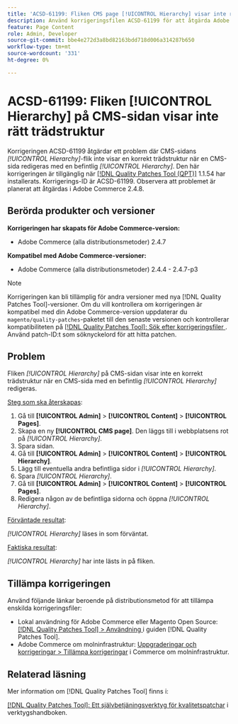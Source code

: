 ```yaml
---
title: 'ACSD-61199: Fliken CMS page [!UICONTROL Hierarchy] visar inte rätt trädstruktur'
description: Använd korrigeringsfilen ACSD-61199 för att åtgärda Adobe Commerce-problemet där CMS sidas *[!UICONTROL Hierarchy]*-flik inte visar rätt trädstruktur när du redigerar en CMS-sida med en befintlig *[!UICONTROL Hierarchy]*.
feature: Page Content
role: Admin, Developer
source-git-commit: bbe4e272d3a8bd82163bdd718d006a314287b650
workflow-type: tm+mt
source-wordcount: '331'
ht-degree: 0%

---
```


# ACSD-61199: Fliken [!UICONTROL Hierarchy] på CMS-sidan visar inte rätt trädstruktur

Korrigeringen ACSD-61199 åtgärdar ett problem där CMS-sidans *[!UICONTROL Hierarchy]*-flik inte visar en korrekt trädstruktur när en CMS-sida redigeras med en befintlig *[!UICONTROL Hierarchy]*. Den här korrigeringen är tillgänglig när [[!DNL Quality Patches Tool (QPT)]](/help/tools/quality-patches-tool/quality-patches-tool-to-self-serve-quality-patches.md) 1.1.54 har installerats. Korrigerings-ID är ACSD-61199. Observera att problemet är planerat att åtgärdas i Adobe Commerce 2.4.8.

## Berörda produkter och versioner

**Korrigeringen har skapats för Adobe Commerce-version:**

* Adobe Commerce (alla distributionsmetoder) 2.4.7

**Kompatibel med Adobe Commerce-versioner:**

* Adobe Commerce (alla distributionsmetoder) 2.4.4 - 2.4.7-p3

>[!NOTE]
>
>Korrigeringen kan bli tillämplig för andra versioner med nya [!DNL Quality Patches Tool]-versioner. Om du vill kontrollera om korrigeringen är kompatibel med din Adobe Commerce-version uppdaterar du `magento/quality-patches`-paketet till den senaste versionen och kontrollerar kompatibiliteten på [[!DNL Quality Patches Tool]: Sök efter korrigeringsfiler ](https://experienceleague.adobe.com/tools/commerce-quality-patches/index.html?lang=sv-SE). Använd patch-ID:t som söknyckelord för att hitta patchen.

## Problem

Fliken *[!UICONTROL Hierarchy]* på CMS-sidan visar inte en korrekt trädstruktur när en CMS-sida med en befintlig *[!UICONTROL Hierarchy]* redigeras.

<u>Steg som ska återskapas</u>:

1. Gå till **[!UICONTROL Admin]** > **[!UICONTROL Content]** > **[!UICONTROL Pages]**.
1. Skapa en ny **[!UICONTROL CMS page]**. Den läggs till i webbplatsens rot på *[!UICONTROL Hierarchy]*.
1. Spara sidan.
1. Gå till **[!UICONTROL Admin]** > **[!UICONTROL Content]** > **[!UICONTROL Hierarchy]**.
1. Lägg till eventuella andra befintliga sidor i *[!UICONTROL Hierarchy]*.
1. Spara *[!UICONTROL Hierarchy]*.
1. Gå till **[!UICONTROL Admin]** > **[!UICONTROL Content]** > **[!UICONTROL Pages]**.
1. Redigera någon av de befintliga sidorna och öppna *[!UICONTROL Hierarchy]*.

<u>Förväntade resultat</u>:

*[!UICONTROL Hierarchy]* läses in som förväntat.

<u>Faktiska resultat</u>:

*[!UICONTROL Hierarchy]* har inte lästs in på fliken.

## Tillämpa korrigeringen

Använd följande länkar beroende på distributionsmetod för att tillämpa enskilda korrigeringsfiler:

* Lokal användning för Adobe Commerce eller Magento Open Source: [[!DNL Quality Patches Tool] > Användning ](/help/tools/quality-patches-tool/usage.md) i guiden [!DNL Quality Patches Tool].
* Adobe Commerce om molninfrastruktur: [Uppgraderingar och korrigeringar > Tillämpa korrigeringar](https://experienceleague.adobe.com/docs/commerce-cloud-service/user-guide/develop/upgrade/apply-patches.html?lang=sv-SE) i Commerce om molninfrastruktur.

## Relaterad läsning

Mer information om [!DNL Quality Patches Tool] finns i:

[[!DNL Quality Patches Tool]: Ett självbetjäningsverktyg för kvalitetspatchar](/help/tools/quality-patches-tool/quality-patches-tool-to-self-serve-quality-patches.md) i verktygshandboken.
